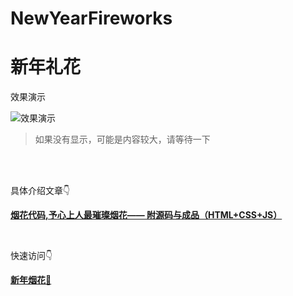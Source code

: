 # NewYearFireworks

# 新年礼花


效果演示

![效果演示](https://img-blog.csdnimg.cn/img_convert/395d62c35f3bae2ee8a992d604e2e2f7.gif)

> 如果没有显示，可能是内容较大，请等待一下

<br>
<br>

具体介绍文章👇

 [**烟花代码,予心上人最璀璨烟花—— 附源码与成品（HTML+CSS+JS）** ](https://blog.csdn.net/qq_41103843/article/details/122757901) 

<br>


快速访问👇

[**新年烟花**🎉](https://fireworks.uiuing.com/) 


